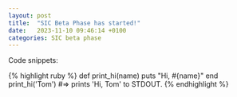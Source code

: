 ```yaml
---
layout: post
title:  "SIC Beta Phase has started!"
date:   2023-11-10 09:46:14 +0100
categories: SIC beta phase
---
```


Code snippets:

{% highlight ruby %}
def print_hi(name)
  puts "Hi, #{name}"
end
print_hi('Tom')
#=> prints 'Hi, Tom' to STDOUT.
{% endhighlight %}
